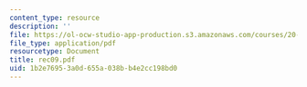```yaml
---
content_type: resource
description: ''
file: https://ol-ocw-studio-app-production.s3.amazonaws.com/courses/20-110j-thermodynamics-of-biomolecular-systems-fall-2005/1b2e76953a0d655a038bb4e2cc198bd0_rec09.pdf
file_type: application/pdf
resourcetype: Document
title: rec09.pdf
uid: 1b2e7695-3a0d-655a-038b-b4e2cc198bd0
---
```

